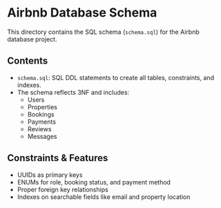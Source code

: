 # Airbnb Database Schema

This directory contains the SQL schema (`schema.sql`) for the Airbnb database project.

## Contents

- `schema.sql`: SQL DDL statements to create all tables, constraints, and indexes.
- The schema reflects 3NF and includes:
  - Users
  - Properties
  - Bookings
  - Payments
  - Reviews
  - Messages

## Constraints & Features

- UUIDs as primary keys
- ENUMs for role, booking status, and payment method
- Proper foreign key relationships
- Indexes on searchable fields like email and property location
